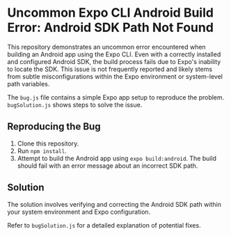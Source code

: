 # Uncommon Expo CLI Android Build Error: Android SDK Path Not Found

This repository demonstrates an uncommon error encountered when building an Android app using the Expo CLI.  Even with a correctly installed and configured Android SDK, the build process fails due to Expo's inability to locate the SDK.  This issue is not frequently reported and likely stems from subtle misconfigurations within the Expo environment or system-level path variables.

The `bug.js` file contains a simple Expo app setup to reproduce the problem. `bugSolution.js` shows steps to solve the issue.

## Reproducing the Bug

1. Clone this repository.
2. Run `npm install`.
3. Attempt to build the Android app using `expo build:android`.  The build should fail with an error message about an incorrect SDK path.

## Solution

The solution involves verifying and correcting the Android SDK path within your system environment and Expo configuration.

Refer to `bugSolution.js` for a detailed explanation of potential fixes.